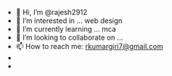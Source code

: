 - 👋 Hi, I’m @rajesh2912
- 👀 I’m interested in ... web design
- 🌱 I’m currently learning ... mca
- 💞️ I’m looking to collaborate on ...
- 📫 How to reach me: rkumargiri7@gmail.com
- 
- 

<!---
rajesh2912/rajesh2912 is a ✨ special ✨ repository because its `README.md` (this file) appears on your GitHub profile.
You can click the Preview link to take a look at your changes.
--->
